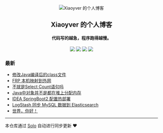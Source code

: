 <p align="center"><img alt="Xiaoyver 的个人博客" src="https://img.hacpai.com/avatar/1562830632193?1562830633996&timestamp=1603171164233"></p><h2 align="center">
Xiaoyver 的个人博客
</h2>

<h4 align="center">代码写的越急，程序跑得越慢。</h4>
<p align="center"><a title="Xiaoyver 的个人博客" target="_blank" href="https://github.com/Xiaoyver/solo-blog"><img src="https://img.shields.io/github/last-commit/Xiaoyver/solo-blog.svg?style=flat-square&color=FF9900"></a>
<a title="GitHub repo size in bytes" target="_blank" href="https://github.com/Xiaoyver/solo-blog"><img src="https://img.shields.io/github/repo-size/Xiaoyver/solo-blog.svg?style=flat-square"></a>
<a title="Solo Version" target="_blank" href="https://github.com/88250/solo/releases"><img src="https://img.shields.io/badge/solo-4.3.1-f1e05a.svg?style=flat-square&color=blueviolet"></a>
<a title="Hits" target="_blank" href="https://github.com/88250/hits"><img src="https://hits.b3log.org/Xiaoyver/solo-blog.svg"></a></p>

### 最新

* [修改Java编译后的class文件](https://154.209.88.45/articles/2020/09/25/1601001570709.html)
* [FRP 本机映射到外网](https://154.209.88.45/articles/2020/09/15/1600133507114.html)
* [不就是Select Count语句吗](https://154.209.88.45/articles/2020/09/15/1600133450807.html)
* [Java中对象并不是都在堆上分配内存](https://154.209.88.45/articles/2020/09/15/1600133412477.html)
* [IDEA SpringBoot2 配置热部署](https://154.209.88.45/articles/2020/09/15/1600133345416.html)
* [LogStash 同步 MySQL 数据到 Elasticsearch](https://154.209.88.45/articles/2020/09/15/1600133255084.html)
* [世界，你好！](https://154.209.88.45/hello-solo)



---

本仓库通过 [Solo](https://github.com/88250/solo) 自动进行同步更新 ❤️ 